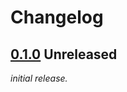 # Changelog

## [0.1.0] Unreleased

_initial release._

[0.1.0]: https://github.com/ShiJbey/drolta_py/releases/v0.1.0
